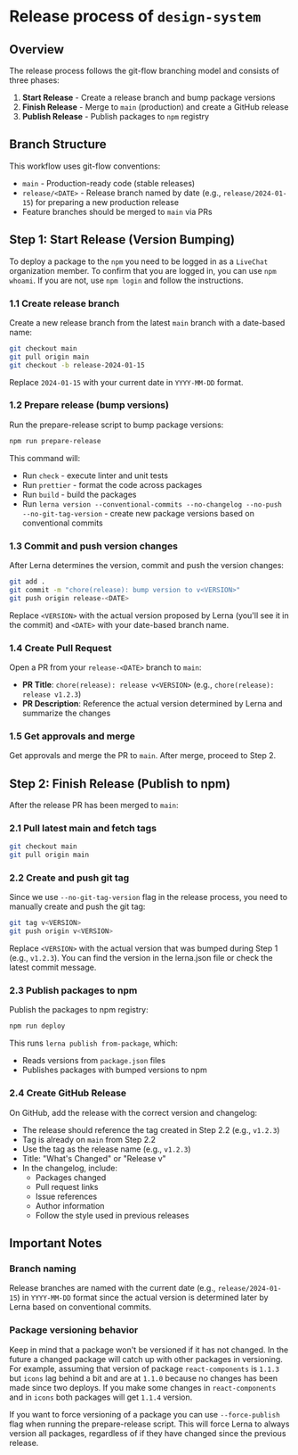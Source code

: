 # Release process of `design-system`

## Overview

The release process follows the git-flow branching model and consists of three phases:
1. **Start Release** - Create a release branch and bump package versions
2. **Finish Release** - Merge to `main` (production) and create a GitHub release
3. **Publish Release** - Publish packages to `npm` registry

## Branch Structure

This workflow uses git-flow conventions:
- `main` - Production-ready code (stable releases)
- `release/<DATE>` - Release branch named by date (e.g., `release/2024-01-15`) for preparing a new production release
- Feature branches should be merged to `main` via PRs

## Step 1: Start Release (Version Bumping)

To deploy a package to the `npm` you need to be logged in as a `LiveChat` organization member. To confirm that you are logged in, you can use `npm whoami`. If you are not, use `npm login` and follow the instructions.

### 1.1 Create release branch

Create a new release branch from the latest `main` branch with a date-based name:

```bash
git checkout main
git pull origin main
git checkout -b release-2024-01-15
```

Replace `2024-01-15` with your current date in `YYYY-MM-DD` format. 

### 1.2 Prepare release (bump versions)

Run the prepare-release script to bump package versions:

```bash
npm run prepare-release
```

This command will:
- Run `check` - execute linter and unit tests
- Run `prettier` - format the code across packages
- Run `build` - build the packages
- Run `lerna version --conventional-commits --no-changelog --no-push --no-git-tag-version` - create new package versions based on conventional commits


### 1.3 Commit and push version changes

After Lerna determines the version, commit and push the version changes:

```bash
git add .
git commit -m "chore(release): bump version to v<VERSION>"
git push origin release-<DATE>
```

Replace `<VERSION>` with the actual version proposed by Lerna (you'll see it in the commit) and `<DATE>` with your date-based branch name.

### 1.4 Create Pull Request

Open a PR from your `release-<DATE>` branch to `main`:

- **PR Title**: `chore(release): release v<VERSION>` (e.g., `chore(release): release v1.2.3`)
- **PR Description**: Reference the actual version determined by Lerna and summarize the changes

### 1.5 Get approvals and merge

Get approvals and merge the PR to `main`. After merge, proceed to Step 2.

## Step 2: Finish Release (Publish to npm)

After the release PR has been merged to `main`:

### 2.1 Pull latest main and fetch tags

```bash
git checkout main
git pull origin main
```

### 2.2 Create and push git tag

Since we use `--no-git-tag-version` flag in the release process, you need to manually create and push the git tag:

```bash
git tag v<VERSION>
git push origin v<VERSION>
```

Replace `<VERSION>` with the actual version that was bumped during Step 1 (e.g., `v1.2.3`). You can find the version in the lerna.json file or check the latest commit message.

### 2.3 Publish packages to npm

Publish the packages to npm registry:

```bash
npm run deploy
```

This runs `lerna publish from-package`, which:
- Reads versions from `package.json` files
- Publishes packages with bumped versions to npm

### 2.4 Create GitHub Release

On GitHub, add the release with the correct version and changelog:

- The release should reference the tag created in Step 2.2 (e.g., `v1.2.3`)
- Tag is already on `main` from Step 2.2
- Use the tag as the release name (e.g., `v1.2.3`)
- Title: "What's Changed" or "Release v<VERSION>"
- In the changelog, include:
  - Packages changed
  - Pull request links
  - Issue references
  - Author information
  - Follow the style used in previous releases


## Important Notes

### Branch naming

Release branches are named with the current date (e.g., `release/2024-01-15`) in `YYYY-MM-DD` format since the actual version is determined later by Lerna based on conventional commits.

### Package versioning behavior

Keep in mind that a package won't be versioned if it has not changed. In the future a changed package will catch up with other packages in versioning. For example, assuming that version of package `react-components` is `1.1.3` but `icons` lag behind a bit and are at `1.1.0` because no changes has been made since two deploys. If you make some changes in `react-components` and in `icons` both packages will get `1.1.4` version.

If you want to force versioning of a package you can use `--force-publish` flag when running the prepare-release script. This will force Lerna to always version all packages, regardless of if they have changed since the previous release.

